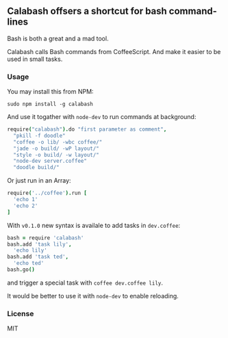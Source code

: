 
Calabash offsers a shortcut for bash command-lines
------

Bash is both a great and a mad tool.

Calabash calls Bash commands from CoffeeScript.
And make it easier to be used in small tasks.

### Usage

You may install this from NPM:  

```
sudo npm install -g calabash
```

And use it togather with `node-dev` to run commands at background:  

```coffee
require("calabash").do "first parameter as comment",
  "pkill -f doodle"
  "coffee -o lib/ -wbc coffee/"
  "jade -o build/ -wP layout/"
  "style -o build/ -w layout/"
  "node-dev server.coffee"
  "doodle build/"
```

Or just run in an Array:

```coffee
require('../coffee').run [
  'echo 1'
  'echo 2'
]
```

With `v0.1.0` new syntax is availale to add tasks in `dev.coffee`:

```coffee
bash = require 'calabash'
bash.add 'task lily',
  'echo lily'
bash.add 'task ted',
  'echo ted'
bash.go()
```

and trigger a special task with `coffee dev.coffee lily`.

It would be better to use it with `node-dev` to enable reloading.

### License

MIT